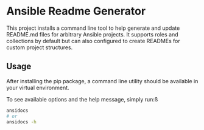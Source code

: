 # Ansible Readme Generator

This project installs a command line tool to help generate and update README.md files for arbitrary Ansible projects. It supports roles and collections by default but can also configured to create READMEs for custom project structures.

## Usage

After installing the pip package, a command line utility should be available in your virtual environment.

To see available options and the help message, simply run:ß
``` bash
ansidocs
# or
ansidocs -h
```
